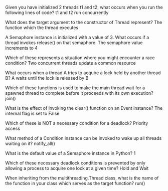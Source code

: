 Given you have initialized 2 threads t1 and t2, what occurs when you run the following lines of code?
t1 and t2 run concurrently

What does the target argument to the constructor of Thread represent?
The function which the thread executes

A Semaphore instance is initialized with a value of 3. What occurs if a thread invokes release() on that semaphore.
The semaphore value increments to 4

Which of these represents a situation where you might encounter a race condition?
Two concurrent threads update a common resource

What occurs when a thread A tries to acquire a lock held by another thread B?
A waits until the lock is released by B

Which of these functions is used to make the main thread wait for a spawned thread to complete before it proceeds with its own execution?
join()

What is the effect of invoking the clear() function on an Event instance?
The internal flag is set to False

Which of these is NOT a necessary condition for a deadlock?
Priority access

What method of a Condition instance can be invoked to wake up all threads waiting on it?
notify_all()

What is the default value of a Semaphore instance in Python?
1

Which of these necessary deadlock conditions is prevented by only allowing a process to acquire one lock at a given time?
Hold and Wait

When inheriting from the multithreading.Thread class, what is the name of the function in your class which serves as the target function?
run()